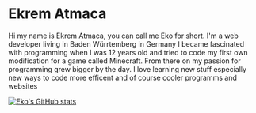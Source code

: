 # Ekrem Atmaca

Hi my name is Ekrem Atmaca, you can call me Eko for short. I'm a web developer living in Baden Würrtemberg in Germany
I became fascinated with programming when I was 12 years old and tried to code my first own modification for a game called Minecraft. From there on my passion for programming grew bigger by the day. I love learning new stuff especially new ways to code more efficent and of course cooler programms and websites

[![Eko's GitHub stats](https://github-readme-stats.vercel.app/api?username=Eko450-eng)](https://github.com/anuraghazra/github-readme-stats)
